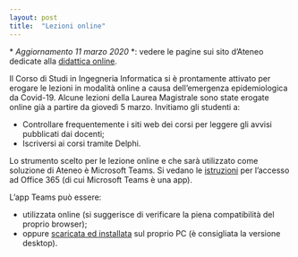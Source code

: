 ```yaml
---
layout: post
title:  "Lezioni online"
---
```


\* *Aggiornamento 11 marzo 2020* \*: vedere le pagine sui sito d’Ateneo dedicate alla [didattica online](http://web.uniroma2.it/module/name/PdnHome/newlang/italiano/navpath/TEA).


Il Corso di Studi in Ingegneria Informatica si è prontamente attivato per erogare le lezioni in modalità online a causa dell’emergenza epidemiologica da Covid-19. Alcune lezioni della Laurea Magistrale sono state erogate online già a partire da giovedì 5 marzo.
Invitiamo gli studenti a:
* Controllare frequentemente i siti web dei corsi per leggere gli avvisi pubblicati dai docenti;
* Iscriversi ai corsi tramite Delphi.

Lo strumento scelto per le lezione online e che sarà utilizzato come soluzione di Ateneo è Microsoft Teams. Si vedano le [istruzioni](https://docs.ccd.uniroma2.it/office-365/) per l’accesso ad Office 365 (di cui Microsoft Teams è una app).

L’app Teams può essere:

* utilizzata online (si suggerisce di verificare la piena compatibilità del proprio browser);
* oppure [scaricata ed installata](https://teams.microsoft.com/downloads) sul proprio PC (è consigliata la versione desktop).
